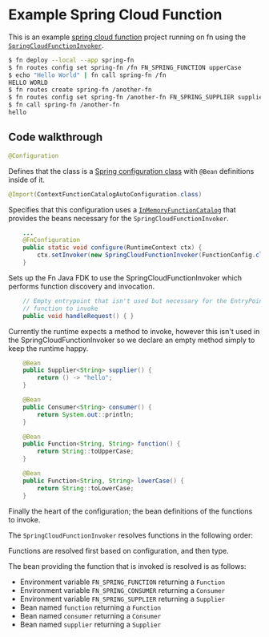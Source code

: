 # Example Spring Cloud Function

This is an example [spring cloud function](https://github.com/spring-cloud/spring-cloud-function) 
project running on fn using the 
[`SpringCloudFunctionInvoker`](/runtime/src/main/java/com/fnproject/fn/runtime/spring/SpringCloudFunctionInvoker.java).


```bash
$ fn deploy --local --app spring-fn
$ fn routes config set spring-fn /fn FN_SPRING_FUNCTION upperCase
$ echo "Hello World" | fn call spring-fn /fn
HELLO WORLD
$ fn routes create spring-fn /another-fn
$ fn routes config set spring-fn /another-fn FN_SPRING_SUPPLIER supplier
$ fn call spring-fn /another-fn
hello
```

## Code walkthrough

```java
@Configuration
```
Defines that the class is a 
[Spring configuration class](https://docs.spring.io/spring-framework/docs/current/javadoc-api/org/springframework/context/annotation/Configuration.html) 
with `@Bean` definitions inside of it.

```java
@Import(ContextFunctionCatalogAutoConfiguration.class)
```
Specifies that this configuration uses a [`InMemoryFunctionCatalog`](https://github.com/spring-cloud/spring-cloud-function/blob/a973b678f1d4d6f703a530e2d9e071b6d650567f/spring-cloud-function-context/src/main/java/org/springframework/cloud/function/context/InMemoryFunctionCatalog.java)
that provides the beans necessary
for the `SpringCloudFunctionInvoker`.

```java
    ...
    @FnConfiguration
    public static void configure(RuntimeContext ctx) {
        ctx.setInvoker(new SpringCloudFunctionInvoker(FunctionConfig.class));
    }
```

Sets up the Fn Java FDK to use the SpringCloudFunctionInvoker which performs function discovery and invocation.

```java
    // Empty entrypoint that isn't used but necessary for the EntryPoint. Our invoker ignores this and loads our own
    // function to invoke
    public void handleRequest() { }
```

Currently the runtime expects a method to invoke, however this isn't used in the SpringCloudFunctionInvoker so 
we declare an empty method simply to keep the runtime happy.

```java
    @Bean
    public Supplier<String> supplier() {
        return () -> "hello";
    }

    @Bean
    public Consumer<String> consumer() {
        return System.out::println;
    }

    @Bean
    public Function<String, String> function() {
        return String::toUpperCase;
    }

    @Bean
    public Function<String, String> lowerCase() {
        return String::toLowerCase;
    }
```

Finally the heart of the configuration; the bean definitions of the functions to invoke.

The `SpringCloudFunctionInvoker` resolves functions in the following order:

Functions are resolved first based on configuration, and then type.

The bean providing the function that is invoked is resolved is as follows:

* Environment variable `FN_SPRING_FUNCTION` returning a `Function`
* Environment variable `FN_SPRING_CONSUMER` returning a `Consumer`
* Environment variable `FN_SPRING_SUPPLIER` returning a `Supplier`
* Bean named `function` returning a `Function`
* Bean named `consumer` returning a `Consumer`
* Bean named `supplier` returning a `Supplier`
